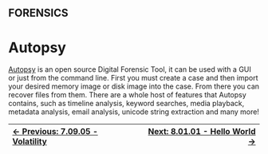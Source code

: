 ## FORENSICS

# Autopsy

[Autopsy](https://www.autopsy.com/)
 is an open source Digital Forensic Tool, it can be used with a GUI or
just from the command line. First you must create a case and then import
 your desired memory image or disk image into the case. From there you
can recover files from them. There are a whole host of features that
Autopsy contains, such as timeline analysis, keyword searches, media
playback, metadata analysis, email analysis, unicode string extraction
and many more!

<div align="center">

[← Previous: 7.09.05 - Volatility](Volatility7.9.5.md) | [Next: 8.01.01 - Hello World →](HelloWorld8.1.1.md)
:-|-:
